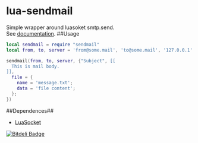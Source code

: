 lua-sendmail
============

Simple wrapper around luasoket smtp.send.<br/>
See [documentation](http://moteus.github.io/sendmail/index.html).
##Usage

```Lua
local sendmail = require "sendmail"
local from, to, server = 'from@some.mail', 'to@some.mail', '127.0.0.1'

sendmail(from, to, server, {"Subject", [[
  This is mail body.
]],
  file = {
    name = 'message.txt';
    data = 'file content';
  };
})
```

##Dependences##
* [LuaSocket](http://www.impa.br/~diego/software/luasocket)


[![Bitdeli Badge](https://d2weczhvl823v0.cloudfront.net/moteus/lua-sendmail/trend.png)](https://bitdeli.com/free "Bitdeli Badge")

